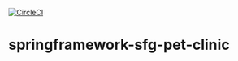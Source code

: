 
[![CircleCI](https://circleci.com/gh/OrbenMichele/springframework-sfg-pet-clinic/tree/master.svg?style=svg)](https://circleci.com/gh/OrbenMichele/springframework-sfg-pet-clinic/tree/master)

# springframework-sfg-pet-clinic
